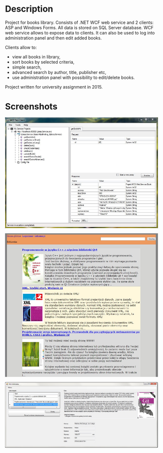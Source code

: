 # Description
Project for books library. Consists of .NET WCF web service and 2 clients: ASP and Windows Forms.
All data is stored on SQL Server database. WCF web service allows to expose data to clients. It can also be used to log into administration panel and then edit added books.

Clients allow to:
- view all books in library,
- sort books by selected criteria, 
- simple search, 
- advanced search by author, title, publisher etc, 
- use administration panel with possibility to edit/delete books.

Project written for university assignment in 2015.

# Screenshots

![sample1](/screenshots/wcf/wcf1.jpg?raw=true)

![sample2](/screenshots/asp/asp1.jpg?raw=true)

![sample3](/screenshots/wf/wf1.jpg?raw=true)